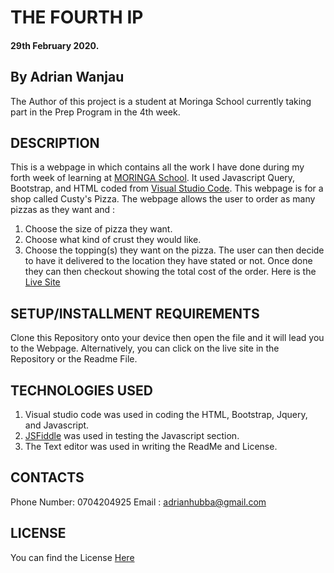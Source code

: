 # THE FOURTH IP
#### 29th February 2020.
## By Adrian Wanjau
The Author of this project is a student at Moringa School currently taking part in the Prep Program in the 4th week.

## DESCRIPTION
This is a webpage in which contains all the work I have done during my forth week of learning at [MORINGA School](https://moringaschool.com/). It used Javascript Query, Bootstrap, and HTML coded from [Visual Studio Code](https://code.visualstudio.com/). This webpage is for a shop called Custy's Pizza. The webpage allows the user to order as many pizzas as they want and :
1. Choose the size of pizza they want.
2. Choose what kind of crust they would like.
3. Choose the topping(s) they want on the pizza.
The user can then decide to have it delivered to the location they have stated or not. Once done they can then checkout showing the total cost of the order.
Here is the [Live Site](https://Adrian-Wanjau.github.io/Wk4-IP)

## SETUP/INSTALLMENT REQUIREMENTS
Clone this Repository onto your device then open the file and it will lead you to the Webpage.
Alternatively, you can click on the live site in the Repository or the Readme File.

## TECHNOLOGIES USED
1. Visual studio code was used in coding the HTML, Bootstrap, Jquery, and Javascript.
2. [JSFiddle](https://jsfiddle.net/) was used in testing the Javascript section.
3. The Text editor was used in writing the ReadMe and License.

## CONTACTS
Phone Number: 0704204925
Email : adrianhubba@gmail.com

## LICENSE
You can find the License [Here](../master/LICENSE)